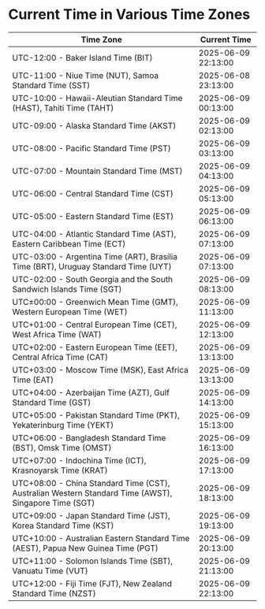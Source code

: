 # Current Time in Various Time Zones

| Time Zone | Current Time |
|-----------|--------------|
| UTC-12:00 - Baker Island Time (BIT) | 2025-06-09 22:13:00 |
| UTC-11:00 - Niue Time (NUT), Samoa Standard Time (SST) | 2025-06-08 23:13:00 |
| UTC-10:00 - Hawaii-Aleutian Standard Time (HAST), Tahiti Time (TAHT) | 2025-06-09 00:13:00 |
| UTC-09:00 - Alaska Standard Time (AKST) | 2025-06-09 02:13:00 |
| UTC-08:00 - Pacific Standard Time (PST) | 2025-06-09 03:13:00 |
| UTC-07:00 - Mountain Standard Time (MST) | 2025-06-09 04:13:00 |
| UTC-06:00 - Central Standard Time (CST) | 2025-06-09 05:13:00 |
| UTC-05:00 - Eastern Standard Time (EST) | 2025-06-09 06:13:00 |
| UTC-04:00 - Atlantic Standard Time (AST), Eastern Caribbean Time (ECT) | 2025-06-09 07:13:00 |
| UTC-03:00 - Argentina Time (ART), Brasília Time (BRT), Uruguay Standard Time (UYT) | 2025-06-09 07:13:00 |
| UTC-02:00 - South Georgia and the South Sandwich Islands Time (SGT) | 2025-06-09 08:13:00 |
| UTC±00:00 - Greenwich Mean Time (GMT), Western European Time (WET) | 2025-06-09 11:13:00 |
| UTC+01:00 - Central European Time (CET), West Africa Time (WAT) | 2025-06-09 12:13:00 |
| UTC+02:00 - Eastern European Time (EET), Central Africa Time (CAT) | 2025-06-09 13:13:00 |
| UTC+03:00 - Moscow Time (MSK), East Africa Time (EAT) | 2025-06-09 13:13:00 |
| UTC+04:00 - Azerbaijan Time (AZT), Gulf Standard Time (GST) | 2025-06-09 14:13:00 |
| UTC+05:00 - Pakistan Standard Time (PKT), Yekaterinburg Time (YEKT) | 2025-06-09 15:13:00 |
| UTC+06:00 - Bangladesh Standard Time (BST), Omsk Time (OMST) | 2025-06-09 16:13:00 |
| UTC+07:00 - Indochina Time (ICT), Krasnoyarsk Time (KRAT) | 2025-06-09 17:13:00 |
| UTC+08:00 - China Standard Time (CST), Australian Western Standard Time (AWST), Singapore Time (SGT) | 2025-06-09 18:13:00 |
| UTC+09:00 - Japan Standard Time (JST), Korea Standard Time (KST) | 2025-06-09 19:13:00 |
| UTC+10:00 - Australian Eastern Standard Time (AEST), Papua New Guinea Time (PGT) | 2025-06-09 20:13:00 |
| UTC+11:00 - Solomon Islands Time (SBT), Vanuatu Time (VUT) | 2025-06-09 21:13:00 |
| UTC+12:00 - Fiji Time (FJT), New Zealand Standard Time (NZST) | 2025-06-09 22:13:00 |
